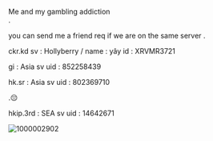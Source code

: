 Me and my gambling addiction  
. 

you can send me a friend req if we are on the same server 
.

ckr.kd    sv : Hollyberry / name : yây      id : XRVMR3721 

gi : Asia sv uid : 852258439 

hk.sr : Asia sv  uid : 802369710  

.😔    

hkip.3rd : SEA sv  uid : 14642671

![1000002902](https://github.com/user-attachments/assets/a13adf9f-0cbc-49ed-8be2-dbef407a81a0)

